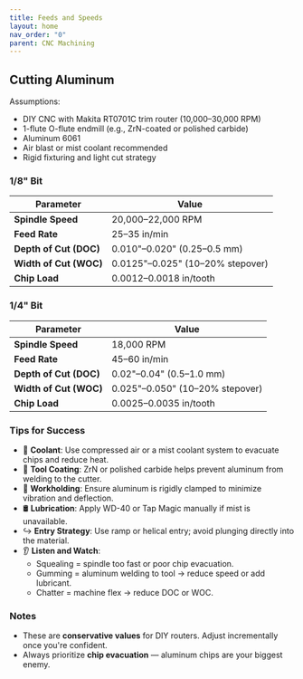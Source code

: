 ```yaml
---
title: Feeds and Speeds
layout: home
nav_order: "0"
parent: CNC Machining
---
```

## Cutting Aluminum

Assumptions:
- DIY CNC with Makita RT0701C trim router (10,000–30,000 RPM)
- 1-flute O-flute endmill (e.g., ZrN-coated or polished carbide)
- Aluminum 6061
- Air blast or mist coolant recommended
- Rigid fixturing and light cut strategy

### 1/8" Bit

| Parameter             | Value                            |
|----------------------|----------------------------------|
| **Spindle Speed**     | 20,000–22,000 RPM                |
| **Feed Rate**         | 25–35 in/min                     |
| **Depth of Cut (DOC)**| 0.010"–0.020" (0.25–0.5 mm)      |
| **Width of Cut (WOC)**| 0.0125"–0.025" (10–20% stepover) |
| **Chip Load**         | 0.0012–0.0018 in/tooth           |

### 1/4" Bit

| Parameter             | Value                           |
|----------------------|---------------------------------|
| **Spindle Speed**     | 18,000 RPM                      |
| **Feed Rate**         | 45–60 in/min                    |
| **Depth of Cut (DOC)**| 0.02"–0.04" (0.5–1.0 mm)        |
| **Width of Cut (WOC)**| 0.025"–0.050" (10–20% stepover) |
| **Chip Load**         | 0.0025–0.0035 in/tooth          |

### Tips for Success

- 💨 **Coolant**: Use compressed air or a mist coolant system to evacuate chips and reduce heat.
- 🧲 **Tool Coating**: ZrN or polished carbide helps prevent aluminum from welding to the cutter.
- 🧱 **Workholding**: Ensure aluminum is rigidly clamped to minimize vibration and deflection.
- 🛢️ **Lubrication**: Apply WD-40 or Tap Magic manually if mist is unavailable.
- ↪️ **Entry Strategy**: Use ramp or helical entry; avoid plunging directly into the material.
- 👂 **Listen and Watch**:
  - Squealing = spindle too fast or poor chip evacuation.
  - Gumming = aluminum welding to tool → reduce speed or add lubricant.
  - Chatter = machine flex → reduce DOC or WOC.
### Notes

- These are **conservative values** for DIY routers. Adjust incrementally once you're confident.
- Always prioritize **chip evacuation** — aluminum chips are your biggest enemy.
